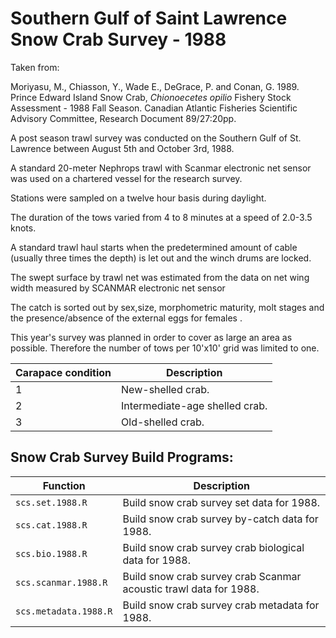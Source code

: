 # Southern Gulf of Saint Lawrence Snow Crab Survey - 1988 

Taken from: 

Moriyasu, M., Chiasson, Y., Wade E., DeGrace, P. and Conan, G. 1989. Prince Edward Island Snow Crab, *Chionoecetes opilio* Fishery Stock Assessment - 1988 Fall Season. Canadian Atlantic Fisheries Scientific Advisory Committee, Research Document 89/27:20pp.

A post season trawl survey was conducted on the Southern Gulf of St. Lawrence between August 5th and October 3rd, 1988. 

A standard 20-meter Nephrops trawl with Scanmar electronic net sensor was used on a chartered vessel for the research survey. 

Stations were sampled on a twelve hour basis during daylight. 

The duration of the tows varied from 4 to 8 minutes at a speed of 2.0-3.5 knots. 

A standard trawl haul starts when the predetermined amount of cable (usually three times the depth) is let out and the winch drums are locked. 

The swept surface by trawl net was estimated from the data on net wing width measured by SCANMAR electronic net sensor

The catch is sorted out by sex,size, morphometric maturity, molt stages and the presence/absence of the external eggs for females .

This year's survey was planned in order to cover as large an area as possible. Therefore the number of tows per 10'x10' grid was limited to one. 

Carapace condition | Description
------------------ | --------------------------
 1                 | New-shelled crab.
 2                 | Intermediate-age shelled crab.
 3                 | Old-shelled crab.

## Snow Crab Survey Build Programs:

Function              | Description
--------------------- | --------------------------
`scs.set.1988.R`      | Build snow crab survey set data for 1988.
`scs.cat.1988.R`      | Build snow crab survey by-catch data for 1988.
`scs.bio.1988.R`      | Build snow crab survey crab biological data for 1988.
`scs.scanmar.1988.R`  | Build snow crab survey crab Scanmar acoustic trawl data for 1988.
`scs.metadata.1988.R` | Build snow crab survey crab metadata for 1988.

